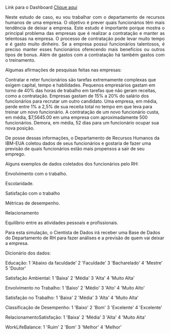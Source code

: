 
 <p>Link para o Dashboard <a href="https://app.powerbi.com/view?r=eyJrIjoiMGY1Zjk1NmMtZWJmZi00NDJhLTg0NWEtYzI4ODcyZDgzMTczIiwidCI6ImZhMDg5NTAxLTRmMzctNDY1ZC1iZGUzLWFmODdlMmJiMWJiYiJ9">
  Clique aqui</a></p>
<p align="justify">Neste estudo de caso, eu vou trabalhar com o departamento de recursos humanos de uma empresa. O objetivo é prever quais funcionários têm mais tendência de deixar a empresa. Este estudo é importante porque mostra o principal problema das empresas que é realizar a contratação e manter as telentosas na empresa. O processo de contratação pode levar muito tempo e é gasto muito dinheiro. Se a empresa possui funcionários talentosos, é preciso manter esses funcionários oferecendo mais benefícios ou outros tipos de bonus. Além de gastos com a contratação há também gastos com o treinamento.
</p> 
<p>Algumas afirmações de pesquisas feitas nas empresas:</p>


Contratar e reter funcionários são tarefas extremamente complexas que exigem capital, tempo e habilidades.
Pequenos empresários gastam em torno de 40% das horas de trabalho em tarefas que não geram receitas, como a contratação.
Empresas gastam de 15% a 20% do salário dos funcionários para recrutar um outro candidato.
Uma empresa, em média, perde entre 1% a 2,5% de sua receita total no tempo em que leva para treinar um novo funcionário.
A contratação de um novo funcionário custa, em média, $7,5645.00 em uma empresa com aproximadamente 500 funcionários.
Demora, em média, 52 dias para um funcionário ocupar sua nova posição.

De posse dessas informações, o Departamento de Recursos Humanos da IBM-EUA coletou dados de seus funcionários e gostaria de fazer uma previsão 
de quais funcionários estão mais propensos a sair de seu emprego.

Alguns exemplos de dados coletados dos funcionários pelo RH:

Envolvimento com o trabalho.

Escolaridade.

Satisfação com o trabalho

Métricas de desempenho.

Relacionamento

Equilíbrio entre as atividades pessoais e profissionais.


Para esta simulação, o Cientista de Dados irá receber uma Base de Dados do Departamento de RH para fazer análises e a previsão de quem vai deixar a empresa.

Dicionário dos dados:

Educação: 1 'Abaixo da faculdade' 2 'Faculdade' 3 'Bacharelado' 4 'Mestre' 5 'Doutor'

Satisfação Ambiental: 1 'Baixa' 2 'Média' 3 'Alta' 4 'Muito Alta'

Envolvimento no Trabalho: 1 'Baixo' 2 'Médio' 3 'Alto' 4 'Muito Alto'

Satisfação no Trabalho: 1 'Baixa' 2 'Média' 3 'Alta' 4 'Muito Alta'

Classificação de Desempenho: 1 'Baixo' 2 'Bom' 3 'Excelente' 4 'Excelente'

RelacionamentoSatisfação: 1 'Baixa' 2 'Média' 3 'Alta' 4 'Muito Alta'

WorkLifeBalance: 1 'Ruim' 2 'Bom' 3 'Melhor' 4 'Melhor'


